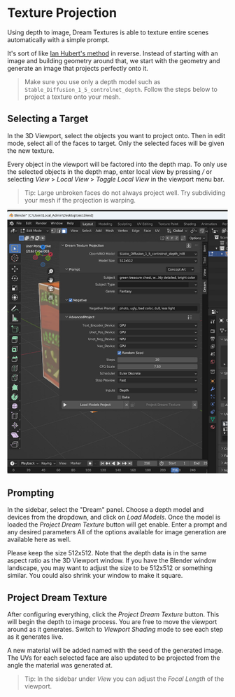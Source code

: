 # Texture Projection

Using depth to image, Dream Textures is able to texture entire scenes automatically with a simple prompt.

It's sort of like [Ian Hubert's method](https://www.youtube.com/watch?v=v_ikG-u_6r0) in reverse. Instead of starting with an image and building geometry around that, we start with the geometry and generate an image that projects perfectly onto it.

> Make sure you use only a depth model such as ``Stable_Diffusion_1_5_controlnet_depth``. 
Follow the steps below to project a texture onto your mesh.

## Selecting a Target
In the 3D Viewport, select the objects you want to project onto. Then in edit mode, select all of the faces to target. Only the selected faces will be given the new texture.

Every object in the viewport will be factored into the depth map. To only use the selected objects in the depth map, enter local view by pressing */* or selecting *View* > *Local View* > *Toggle Local View* in the viewport menu bar.

> Tip: Large unbroken faces do not always project well. Try subdividing your mesh if the projection is warping.

![](assets/texture_projection/edit_mode.png)

## Prompting

In the sidebar, select the "Dream" panel. Choose a depth model and devices from the dropdown, and click on *Load Models*. Once the model is loaded the  *Project Dream Texture* button will get enable. Enter a prompt and any desired parameters All of the options available for image generation are available here as well.


Please keep the size 512x512. Note that the depth data is in the same aspect ratio as the 3D Viewport window. If you have the Blender window landscape, you may want to adjust the size to be 512x512 or something similar. You could also shrink your window to make it square.

## Project Dream Texture
After configuring everything, click the *Project Dream Texture* button. This will begin the depth to image process.
You are free to move the viewport around as it generates. Switch to *Viewport Shading* mode to see each step as it generates live.

A new material will be added named with the seed of the generated image. The UVs for each selected face are also updated to be projected from the angle the material was generated at.

> Tip: In the sidebar under *View* you can adjust the *Focal Length* of the viewport.

